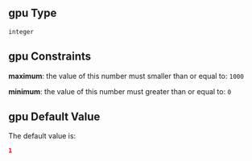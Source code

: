 ## gpu Type

`integer`

## gpu Constraints

**maximum**: the value of this number must smaller than or equal to: `1000`

**minimum**: the value of this number must greater than or equal to: `0`

## gpu Default Value

The default value is:

```json
1
```
